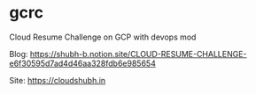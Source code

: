 # gcrc
Cloud Resume Challenge on GCP with devops mod

Blog: https://shubh-b.notion.site/CLOUD-RESUME-CHALLENGE-e6f30595d7ad4d46aa328fdb6e985654

Site: https://cloudshubh.in
